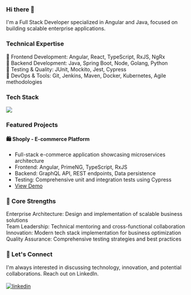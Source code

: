 ### Hi there 👋 

I'm a Full Stack Developer specialized in Angular and Java, focused on building scalable enterprise applications.

### Technical Expertise
🔹 Frontend Development: Angular, React, TypeScript, RxJS, NgRx<br>
🔹 Backend Development: Java, Spring Boot, Node, Golang, Python<br>
🔹 Testing & Quality: JUnit, Mockito, Jest, Cypress<br>
🔹 DevOps & Tools: Git, Jenkins, Maven, Docker, Kubernetes, Agile methodologies

### Tech Stack
<p align="left">
    <img src="https://skillicons.dev/icons?i=java,spring,python,angular,react,nextjs,typescript,mongodb,mysql,postgresql" />
</p>

### Featured Projects

#### 🛍️ Shoply - E-commerce Platform
- Full-stack e-commerce application showcasing microservices architecture
- Frontend: Angular, PrimeNG, TypeScript, RxJS
- Backend: GraphQL API, REST endpoints, Data persistence
- Testing: Comprehensive unit and integration tests using Cypress
- [View Demo](https://ecommerce-app-angular.netlify.app/)

### 🌟 Core Strengths

Enterprise Architecture: Design and implementation of scalable business solutions<br>
Team Leadership: Technical mentoring and cross-functional collaboration<br>
Innovation: Modern tech stack implementation for business optimization<br>
Quality Assurance: Comprehensive testing strategies and best practices<br>

### 🤝 Let's Connect
I'm always interested in discussing technology, innovation, and potential collaborations. Reach out on LinkedIn.<br><br>
[![linkedin](https://img.shields.io/badge/linkedin-0A66C2?style=for-the-badge&logo=linkedin&logoColor=white)](https://www.linkedin.com/in/lukagolubovic/)

